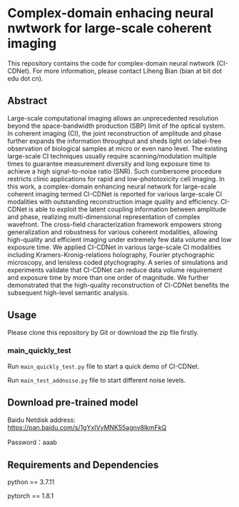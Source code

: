 # Complex-domain enhacing neural nwtwork for large-scale coherent imaging

This repository contains the code for complex-domain neural nwtwork (CI-CDNet). For more information, please contact Liheng Bian (bian at bit dot edu dot cn).

## Abstract
Large-scale computational imaging allows an unprecedented resolution beyond the space-bandwidth production (SBP) limit of the optical system. In coherent imaging (CI), the joint reconstruction of amplitude and phase further expands the information throughput and sheds light on label-free observation of biological samples at micro or even nano level. The existing large-scale CI techniques usually require scanning/modulation multiple times to guarantee measurement diversity and long exposure time to achieve a high signal-to-noise ratio (SNR). Such cumbersome procedure restricts clinic applications for rapid and low-phototoxicity cell imaging. In this work, a complex-domain enhancing neural network for large-scale coherent imaging termed CI-CDNet is reported for various large-scale CI modalities with outstanding reconstruction image quality and efficiency. CI-CDNet is able to exploit the latent coupling information between amplitude and phase, realizing multi-dimensional representation of complex wavefront. The cross-field characterization framework empowers strong generalization and robustness for various coherent modalities, allowing high-quality and efficient imaging under extremely few data volume and low exposure time. We applied CI-CDNet in various large-scale CI modalities including Kramers-Kronig-relations holography, Fourier ptychographic microscopy, and lensless coded ptychography. A series of simulations and experiments validate that CI-CDNet can reduce data volume requirement and exposure time by more than one order of magnitude. We further demonstrated that the high-quality reconstruction of CI-CDNet benefits the subsequent high-level semantic analysis.


## Usage

Please clone this repository by Git or download the zip file firstly. 

### main_quickly_test

Run `main_quickly_test.py` file to start a quick demo of CI-CDNet.

Run `main_test_addnoise.py` file to start different noise levels. 

## Download pre-trained model
Baidu Netdisk address:  https://pan.baidu.com/s/1gYxIVyMNK55agnv8lkmFkQ 

Password：aaab

## Requirements and Dependencies
python == 3.7.11

pytorch == 1.8.1
